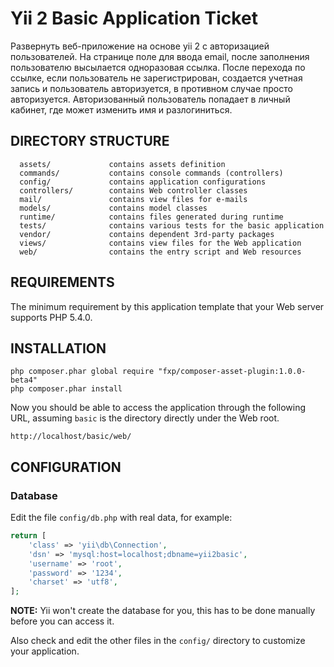 Yii 2 Basic Application Ticket
================================

Развернуть веб-приложение на основе yii 2 с авторизацией пользователей.
На странице поле для ввода email, после заполнения пользователю высылается одноразовая ссылка.
После перехода по ссылке, если пользователь не зарегистрирован, создается учетная запись и
пользователь авторизуется, в противном случае просто авторизуется.
Авторизованный пользователь попадает в личный кабинет, где может изменить имя и разлогиниться.


DIRECTORY STRUCTURE
-------------------

      assets/             contains assets definition
      commands/           contains console commands (controllers)
      config/             contains application configurations
      controllers/        contains Web controller classes
      mail/               contains view files for e-mails
      models/             contains model classes
      runtime/            contains files generated during runtime
      tests/              contains various tests for the basic application
      vendor/             contains dependent 3rd-party packages
      views/              contains view files for the Web application
      web/                contains the entry script and Web resources



REQUIREMENTS
------------

The minimum requirement by this application template that your Web server supports PHP 5.4.0.


INSTALLATION
------------
~~~
php composer.phar global require "fxp/composer-asset-plugin:1.0.0-beta4"
php composer.phar install
~~~

Now you should be able to access the application through the following URL, assuming `basic` is the directory
directly under the Web root.

~~~
http://localhost/basic/web/
~~~


CONFIGURATION
-------------

### Database

Edit the file `config/db.php` with real data, for example:

```php
return [
    'class' => 'yii\db\Connection',
    'dsn' => 'mysql:host=localhost;dbname=yii2basic',
    'username' => 'root',
    'password' => '1234',
    'charset' => 'utf8',
];
```

**NOTE:** Yii won't create the database for you, this has to be done manually before you can access it.

Also check and edit the other files in the `config/` directory to customize your application.
